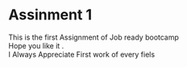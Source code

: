 # Assinment 1
This is the first Assignment of Job ready bootcamp     
Hope you like it .<br>
I Always Appreciate First work of every fiels

